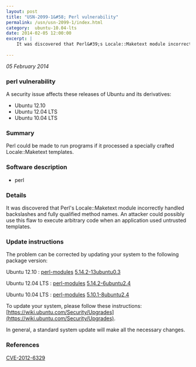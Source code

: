 ```yaml
---
layout: post
title: "USN-2099-1&#58; Perl vulnerability"
permalink: /usn/usn-2099-1/index.html
category:  ubuntu-10.04-lts
date: 2014-02-05 12:00:00
excerpt: |
    It was discovered that Perl&#39;s Locale::Maketext module incorrectly handled backslashes and fully qualified method names. An attacker could possibly use this flaw to execute arbitrary code when an application used untrusted templates. 
    
--- 
```

 
 

*05 February 2014*

### perl vulnerability

A security issue affects these releases of Ubuntu and its derivatives:

* Ubuntu 12.10
* Ubuntu 12.04 LTS
* Ubuntu 10.04 LTS

### Summary

Perl could be made to run programs if it processed a specially crafted Locale::Maketext templates.

### Software description

* perl 

### Details

It was discovered that Perl&#39;s Locale::Maketext module incorrectly handled backslashes and fully qualified method names. An attacker could possibly use this flaw to execute arbitrary code when an application used untrusted templates. 

### Update instructions

The problem can be corrected by updating your system to the following package version:

Ubuntu 12.10
 : [perl-modules](https://launchpad.net/ubuntu/+source/perl) <span> [5.14.2-13ubuntu0.3](https://launchpad.net/ubuntu/+source/perl/5.14.2-13ubuntu0.3) </span> 

Ubuntu 12.04 LTS
 : [perl-modules](https://launchpad.net/ubuntu/+source/perl) <span> [5.14.2-6ubuntu2.4](https://launchpad.net/ubuntu/+source/perl/5.14.2-6ubuntu2.4) </span> 

Ubuntu 10.04 LTS
 : [perl-modules](https://launchpad.net/ubuntu/+source/perl) <span> [5.10.1-8ubuntu2.4](https://launchpad.net/ubuntu/+source/perl/5.10.1-8ubuntu2.4) </span> 

To update your system, please follow these instructions: [https://wiki.ubuntu.com/Security/Upgrades](https://wiki.ubuntu.com/Security/Upgrades).

In general, a standard system update will make all the necessary changes. 

### References

 
 [CVE-2012-6329](http://people.ubuntu.com/~ubuntu-security/cve/CVE-2012-6329)
 

